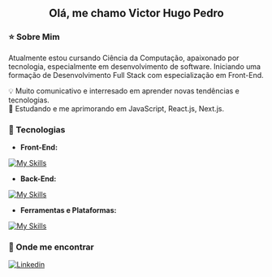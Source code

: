 <h2 align='center'>Olá, me chamo Victor Hugo Pedro</h2>

**<h3>⭐ Sobre Mim</h3>**

<p>Atualmente estou cursando Ciência da Computação, apaixonado por tecnologia, especialmente em desenvolvimento de software. Iniciando uma formação de Desenvolvimento Full Stack com especialização em Front-End.</p>

<p>💡 Muito comunicativo e interresado em aprender novas tendências e tecnologias.<br>
🌱 Estudando e me aprimorando em JavaScript, React.js, Next.js.</p>

**<h3>🚀 Tecnologias</h3>**

- **Front-End:**

[![My Skills](https://skillicons.dev/icons?i=html,css,js,bootstrap,react,sass,figma,tailwind)](https://skillicons.dev)

- **Back-End:**

[![My Skills](https://skillicons.dev/icons?i=mysql)](https://skillicons.dev)

- **Ferramentas e Plataformas:**

[![My Skills](https://skillicons.dev/icons?i=vscode,git,github,ps)](https://skillicons.dev)

**<h3>💬 Onde me encontrar</h3>**

[![Linkedin](https://img.shields.io/badge/LinkedIn-0077B5?style=for-the-badge&logo=linkedin&logoColor=white)](https://www.linkedin.com/in/victor-hugo-pedro-656a67228/)

